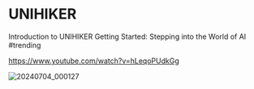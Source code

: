 # UNIHIKER
Introduction to UNIHIKER Getting Started: Stepping into the World of AI #trending

https://www.youtube.com/watch?v=hLeqoPUdkGg

![20240704_000127](https://github.com/YakrooThai/UNIHIKER/assets/56666070/9b75c293-7f71-40e9-add2-620600f04b80)
